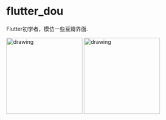 # flutter_dou

Flutter初学者，模仿一些豆瓣界面.

<img src="https://github.com/shadow12138/FlutterDou/blob/master/pages/r1.jpeg" alt="drawing" width="200"/>
<img src="https://github.com/shadow12138/FlutterDou/blob/master/pages/r2.jpeg" alt="drawing" width="200"/>